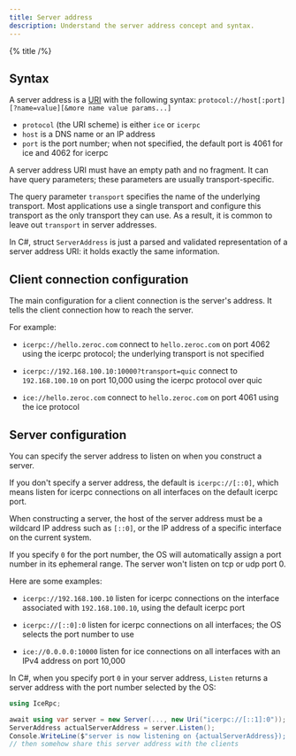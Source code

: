 ```yaml
---
title: Server address
description: Understand the server address concept and syntax.
---
```


{% title /%}

## Syntax

A server address is a [URI](https://www.rfc-editor.org/rfc/rfc3986.html) with the following syntax:
`protocol://host[:port][?name=value][&more name value params...]`

- `protocol` (the URI scheme) is either `ice` or `icerpc`
- `host` is a DNS name or an IP address
- `port` is the port number; when not specified, the default port is 4061 for ice and 4062 for icerpc

A server address URI must have an empty path and no fragment. It can have query parameters; these parameters are usually
transport-specific.

The query parameter `transport` specifies the name of the underlying transport. Most applications use a single transport
and configure this transport as the only transport they can use. As a result, it is common to leave out `transport`
in server addresses.

In C#, struct `ServerAddress` is just a parsed and validated representation of a server address URI: it holds exactly
the same information.

## Client connection configuration

The main configuration for a client connection is the server's address. It tells the client connection how to reach the
server.

For example:
- `icerpc://hello.zeroc.com`
connect to `hello.zeroc.com` on port 4062 using the icerpc protocol; the underlying transport is not specified

- `icerpc://192.168.100.10:10000?transport=quic`
connect to `192.168.100.10` on port 10,000 using the icerpc protocol over quic

- `ice://hello.zeroc.com`
connect to `hello.zeroc.com` on port 4061 using the ice protocol

## Server configuration

You can specify the server address to listen on when you construct a server.

If you don't specify a server address, the default is `icerpc://[::0]`, which means listen for icerpc connections on
all interfaces on the default icerpc port.

When constructing a server, the host of the server address must be a wildcard IP address such as `[::0]`, or the IP
address of a specific interface on the current system.

If you specify `0` for the port number, the OS will automatically assign a port number in its ephemeral range. The
server won't listen on tcp or udp port 0.

Here are some examples:

- `icerpc://192.168.100.10`
listen for icerpc connections on the interface associated with `192.168.100.10`, using the default icerpc port

- `icerpc://[::0]:0`
listen for icerpc connections on all interfaces; the OS selects the port number to use

- `ice://0.0.0.0:10000`
listen for ice connections on all interfaces with an IPv4 address on port 10,000

In C#, when you specify port `0` in your server address, `Listen` returns a server address with the port number selected
by the OS:
```csharp
using IceRpc;

await using var server = new Server(..., new Uri("icerpc://[::1]:0"));
ServerAddress actualServerAddress = server.Listen();
Console.WriteLine($"server is now listening on {actualServerAddress}); // shows actual port
// then somehow share this server address with the clients
```
